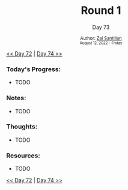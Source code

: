 <div align="center">
  <h1>Round 1</h1>
  <p>Day 73</p>
  <sub>
    Author: <a href="https://github.com/plskz" target="_blank">Zai Santillan</a>
    <br>
    <small>August 12, 2022 - Friday</small>
  </sub>
</div>

[<< Day 72](day072.md) | [Day 74 >>](day074.md)

### Today's Progress:

- TODO

### Notes:

- TODO

### Thoughts:

- TODO

### Resources:

- TODO

[<< Day 72](day072.md) | [Day 74 >>](day074.md)
